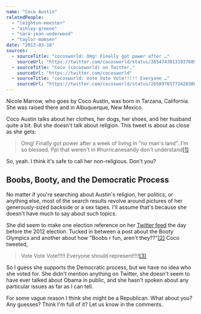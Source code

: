 ```yaml
---
name: "Coco Austin"
relatedPeople:
  - "leighton-meester"
  - "ashley-greene"
  - "sara-jean-underwood"
  - "taylor-momsen"
date: "2013-03-18"
sources:
  - sourceTitle: "cocosworld: Omg! Finally got power after …"
    sourceUrl: "https://twitter.com/cocosworld/status/265474381319376896"
  - sourceTitle: "Coco (cocosworld) on Twitter."
    sourceUrl: "https://twitter.com/cocosworld"
  - sourceTitle: "cocosworld: Vote Vote Vote!!!!! Everyone …"
    sourceUrl: "https://twitter.com/cocosworld/status/265897657724203009"
---
```


Nicole Marrow, who goes by Coco Austin, was born in Tarzana, California. She was raised there and in Albuquerque, New Mexico.

Coco Austin talks about her clothes, her dogs, her shoes, and her husband quite a bit. But she doesn't talk about religion. This tweet is about as close as she gets:

>Omg! Finally got power after a week of living in "no man's land"..I'm so blessed. Ppl that weren't in #hurricanesandy don't understand<a class="source-citation" href="#https://twitter.com/cocosworld/status/265474381319376896" title="cocosworld: Omg! Finally got power after …">[1]</a>

So, yeah. I think it's safe to call her non-religious. Don't you?


## Boobs, Booty, and the Democratic Process

No matter if you're searching about Austin's religion, her politics, or anything else, most of the search results revolve around pictures of her generously-sized backside or a sex tapes. I'll assume that's because she doesn't have much to say about such topics.

She did seem to make one election reference on her [Twitter feed](https://twitter.com/cocosworld) the day before the 2012 election. Tucked in between a post about the Booty Olympics and another about how "Boobs r fun, aren't they??"<a class="source-citation" href="#https://twitter.com/cocosworld" title="Coco (cocosworld) on Twitter.">[2]</a> Coco tweeted,

>Vote Vote Vote!!!!! Everyone should represent!!!!<a class="source-citation" href="#https://twitter.com/cocosworld/status/265897657724203009" title="cocosworld: Vote Vote Vote!!!!! Everyone …">[3]</a>

So I guess she supports the Democratic process, but we have no idea who she voted for. She didn't mention anything on Twitter, she doesn't seem to have ever talked about Obama in public, and she hasn't spoken about any particular issues as far as I can tell.

For some vague reason I think she might be a Republican. What about you? Any guesses? Think I'm full of it? Let us know in the comments.